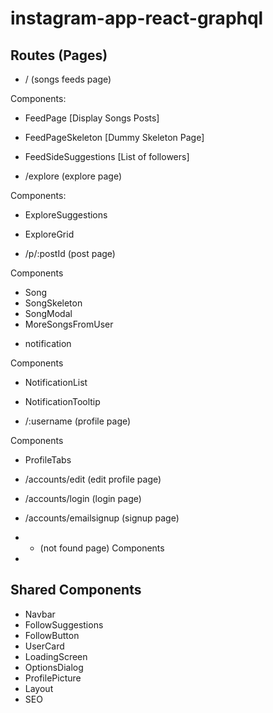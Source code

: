 # instagram-app-react-graphql

## Routes (Pages)

- / (songs feeds page)

Components:

- FeedPage [Display Songs Posts]
- FeedPageSkeleton [Dummy Skeleton Page]
- FeedSideSuggestions [List of followers]

- /explore (explore page)

Components:

- ExploreSuggestions
- ExploreGrid

- /p/:postId (post page)

Components

- Song
- SongSkeleton
- SongModal
- MoreSongsFromUser

* notification

Components

- NotificationList
- NotificationTooltip

- /:username (profile page)

Components

- ProfileTabs

- /accounts/edit (edit profile page)
- /accounts/login (login page)
- /accounts/emailsignup (signup page)
- - (not found page)
    Components

-

## Shared Components

- Navbar
- FollowSuggestions
- FollowButton
- UserCard
- LoadingScreen
- OptionsDialog
- ProfilePicture
- Layout
- SEO
